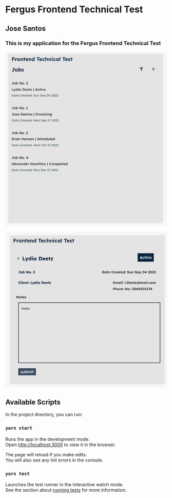 # Fergus Frontend Technical Test

## Jose Santos

### This is my application for the Fergus Frontend Technical Test

![Alt text](assets/homepage.png?raw=true 'Home page')

![Alt text](assets/jobpage.png?raw=true 'Title')

## Available Scripts

In the project directory, you can run:

### `yarn start`

Runs the app in the development mode.\
Open [http://localhost:3000](http://localhost:3000) to view it in the browser.

The page will reload if you make edits.\
You will also see any lint errors in the console.

### `yarn test`

Launches the test runner in the interactive watch mode.\
See the section about [running tests](https://facebook.github.io/create-react-app/docs/running-tests) for more information.
